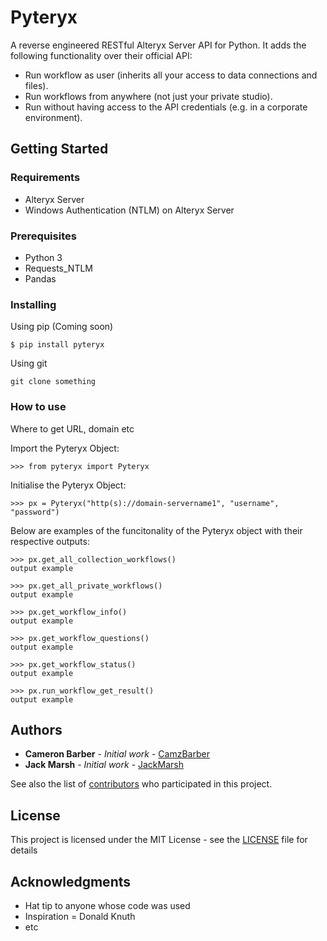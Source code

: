 # Pyteryx

A reverse engineered RESTful Alteryx Server API for Python. It adds the following functionality over their official API:
- Run workflow as user (inherits all your access to data connections and files).
- Run workflows from anywhere (not just your private studio).
- Run without having access to the API credentials (e.g. in a corporate environment).

## Getting Started

### Requirements

- Alteryx Server
- Windows Authentication (NTLM) on Alteryx Server

### Prerequisites

- Python 3
- Requests_NTLM
- Pandas

### Installing

Using pip (Coming soon)

```
$ pip install pyteryx
```

Using git 
```
git clone something
```

### How to use 

Where to get URL, domain etc

Import the Pyteryx Object:
```
>>> from pyteryx import Pyteryx
```
Initialise the Pyteryx Object:
```
>>> px = Pyteryx("http(s)://domain-servername1", "username", "password")
```
Below are examples of the funcitonality of 
the Pyteryx object with their respective outputs:
```
>>> px.get_all_collection_workflows()
output example

>>> px.get_all_private_workflows()
output example

>>> px.get_workflow_info()
output example

>>> px.get_workflow_questions()
output example

>>> px.get_workflow_status()
output example

>>> px.run_workflow_get_result()
output example
```

## Authors

* **Cameron Barber**  - *Initial work* - [CamzBarber](https://github.com/camzbarber)
* **Jack Marsh**      - *Initial work* - [JackMarsh](https://github.com/jackmarsh)

See also the list of [contributors](https://github.com/CamzBarber/Pyteryx/contributors) who participated in this project.

## License

This project is licensed under the MIT License - see the [LICENSE](LICENSE) file for details

## Acknowledgments

* Hat tip to anyone whose code was used
* Inspiration = Donald Knuth
* etc
